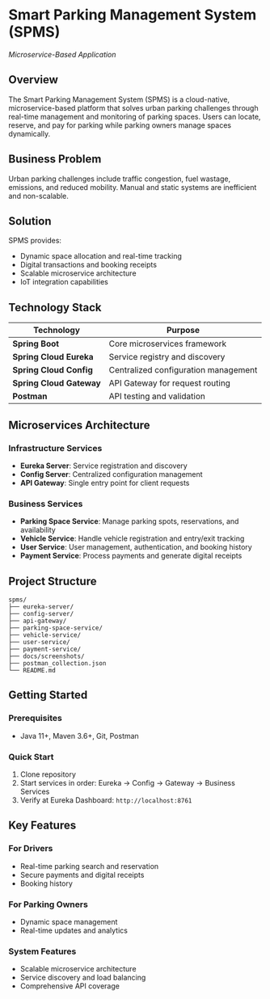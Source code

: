 # Smart Parking Management System (SPMS)
*Microservice-Based Application*

## Overview

The Smart Parking Management System (SPMS) is a cloud-native, microservice-based platform that solves urban parking challenges through real-time management and monitoring of parking spaces. Users can locate, reserve, and pay for parking while parking owners manage spaces dynamically.

## Business Problem

Urban parking challenges include traffic congestion, fuel wastage, emissions, and reduced mobility. Manual and static systems are inefficient and non-scalable.

## Solution

SPMS provides:
- Dynamic space allocation and real-time tracking
- Digital transactions and booking receipts
- Scalable microservice architecture
- IoT integration capabilities

## Technology Stack

| Technology | Purpose |
|------------|---------|
| **Spring Boot** | Core microservices framework |
| **Spring Cloud Eureka** | Service registry and discovery |
| **Spring Cloud Config** | Centralized configuration management |
| **Spring Cloud Gateway** | API Gateway for request routing |
| **Postman** | API testing and validation |

## Microservices Architecture

### Infrastructure Services
- **Eureka Server**: Service registration and discovery
- **Config Server**: Centralized configuration management
- **API Gateway**: Single entry point for client requests

### Business Services
- **Parking Space Service**: Manage parking spots, reservations, and availability
- **Vehicle Service**: Handle vehicle registration and entry/exit tracking
- **User Service**: User management, authentication, and booking history
- **Payment Service**: Process payments and generate digital receipts

## Project Structure

```
spms/
├── eureka-server/
├── config-server/
├── api-gateway/
├── parking-space-service/
├── vehicle-service/
├── user-service/
├── payment-service/
├── docs/screenshots/
├── postman_collection.json
└── README.md
```

## Getting Started

### Prerequisites
- Java 11+, Maven 3.6+, Git, Postman

### Quick Start
1. Clone repository
2. Start services in order: Eureka → Config → Gateway → Business Services
3. Verify at Eureka Dashboard: `http://localhost:8761`

## Key Features

### For Drivers
- Real-time parking search and reservation
- Secure payments and digital receipts
- Booking history

### For Parking Owners
- Dynamic space management
- Real-time updates and analytics

### System Features
- Scalable microservice architecture
- Service discovery and load balancing
- Comprehensive API coverage
